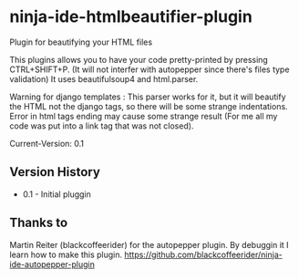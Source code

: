 ninja-ide-htmlbeautifier-plugin
===============================

Plugin for beautifying your HTML files

This plugins allows you to have your code pretty-printed by pressing CTRL+SHIFT+P.
(It will not interfer with autopepper since there's files type validation)
It uses beautifulsoup4 and html.parser.

Warning for django templates :
    This parser works for it, but it will beautify the HTML not the django tags, so there will be some strange indentations.
    Error in html tags ending may cause some strange result (For me all my code was put into a link tag that was not closed).


Current-Version: 0.1

Version History
---------------

* 0.1 - Initial pluggin

Thanks to
---------

Martin Reiter (blackcoffeerider) for the autopepper plugin. By debuggin it I learn how to make this plugin. https://github.com/blackcoffeerider/ninja-ide-autopepper-plugin



